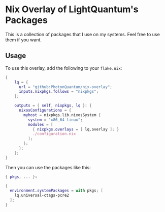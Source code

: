# Nix Overlay of LightQuantum's Packages

This is a collection of packages that I use on my systems. Feel free to use them if you want.

## Usage

To use this overlay, add the following to your `flake.nix`:

```nix
{
    lq = {
      url = "github:PhotonQuantum/nix-overlay";
      inputs.nixpkgs.follows = "nixpkgs";
    };

    outputs = { self, nixpkgs, lq }: {
      nixosConfigurations = {
        myhost = nixpkgs.lib.nixosSystem {
          system = "x86_64-linux";
          modules = [
            { nixpkgs.overlays = [ lq.overlay ]; }
            ./configuration.nix
          ];
        };
      };
    };
}
```

Then you can use the packages like this:

```nix
{ pkgs, ... }:

{
  environment.systemPackages = with pkgs; [
    lq.universal-ctags-pcre2
  ];
}
```